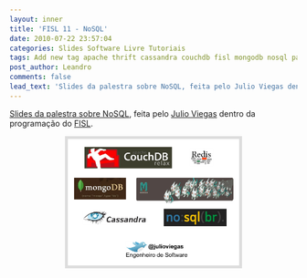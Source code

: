 ```yaml
---
layout: inner
title: 'FISL 11 - NoSQL'
date: 2010-07-22 23:57:04
categories: Slides Software Livre Tutoriais
tags: Add new tag apache thrift cassandra couchdb fisl mongodb nosql palestra redis
post_author: Leandro
comments: false
lead_text: 'Slides da palestra sobre NoSQL, feita pelo Julio Viegas dentro da programação do FISL.'
---
```


<a href="http://www.slideshare.net/julioviegas/nosql-livre" target="_blank">Slides da palestra sobre NoSQL</a>, feita pelo <a href="http://twitter.com/julioviegas">Julio Viegas</a> dentro da programação do <a href="http://www.fisl.org.br" target="_blank">FISL</a>.
<p style="text-align: center;"><a href="http://www.slideshare.net/julioviegas/nosql-livre"><img class="aligncenter size-medium wp-image-466" style="border: 5px solid #DDDDDD;" title="nosql-fisl11" src="img/nosql-fisl11.png" alt="" width="300" height="222" /></a></p>